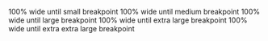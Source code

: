 ﻿<BSContainer Container="Container.Small">100% wide until small breakpoint</BSContainer>
<BSContainer Container="Container.Medium">100% wide until medium breakpoint</BSContainer>
<BSContainer Container="Container.Large">100% wide until large breakpoint</BSContainer>
<BSContainer Container="Container.ExrtaLarge">100% wide until extra large breakpoint</BSContainer>
<BSContainer Container="Container.ExtraExtraLarge">100% wide until extra extra large breakpoint</BSContainer>